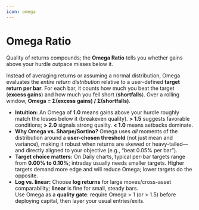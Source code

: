 ```yaml
---
icon: omega
---
```


# Omega Ratio

Quality of returns compounds; the **Omega Ratio** tells you whether gains above your hurdle outpace misses below it.

Instead of averaging returns or assuming a normal distribution, Omega evaluates the _entire return distribution_ relative to a user-defined **target return per bar**. For each bar, it counts how much you beat the target (**excess gains**) and how much you fell short (**shortfalls**). Over a rolling window, **Omega = Σ(excess gains) / Σ(shortfalls)**.

* **Intuition:** An Omega of **1.0** means gains above your hurdle roughly match the losses below it (breakeven quality). **> 1.5** suggests favorable conditions; **> 2.0** signals strong quality. **< 1.0** means setbacks dominate.
* **Why Omega vs. Sharpe/Sortino?** Omega uses _all_ moments of the distribution around a **user-chosen threshold** (not just mean and variance), making it robust when returns are skewed or heavy-tailed—and directly aligned to your objective (e.g., “beat 0.05% per bar”).
* **Target choice matters:** On Daily charts, typical per-bar targets range from **0.00% to 0.10%**; intraday usually needs smaller targets. Higher targets demand more edge and will reduce Omega; lower targets do the opposite.
* **Log vs. linear:** Choose **log returns** for large moves/cross-asset comparability; **linear** is fine for small, steady bars.\
  Use Omega as a **quality gate**: require Omega > 1 (or > 1.5) before deploying capital, then layer your usual entries/exits.

